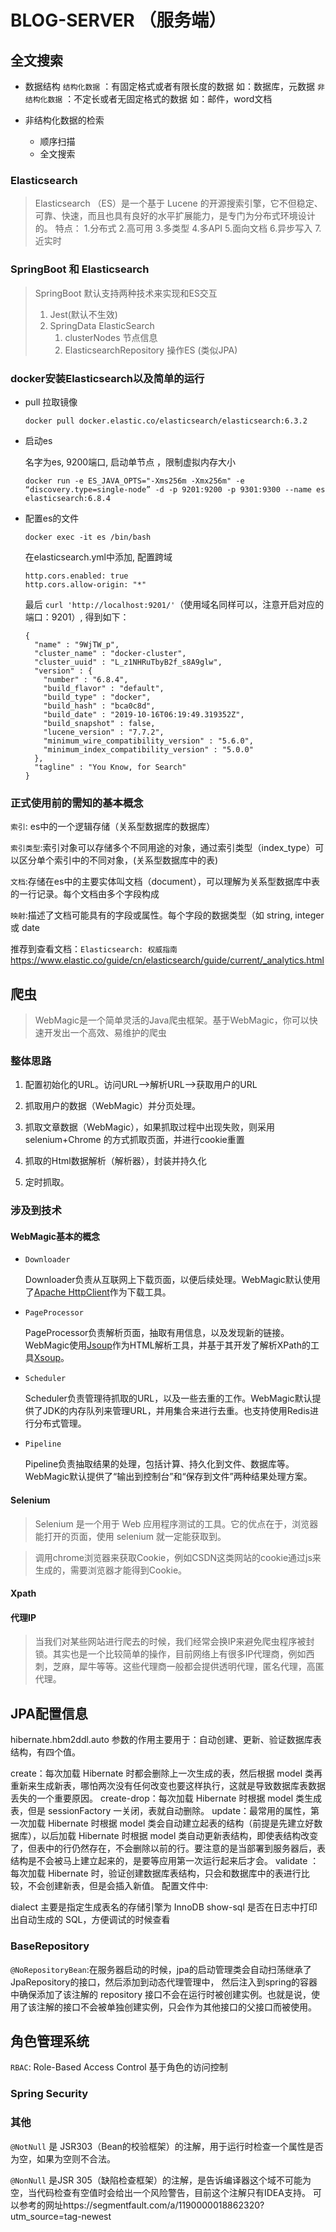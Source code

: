# BLOG-SERVER （服务端）

## 全文搜索

+ 数据结构
 `结构化数据` ：有固定格式或者有限长度的数据 如：数据库，元数据
 `非结构化数据` ：不定长或者无固定格式的数据 如：邮件，word文档

+ 非结构化数据的检索
   - 顺序扫描
   - 全文搜索
  
### Elasticsearch

> Elasticsearch （ES）是一个基于 Lucene 的开源搜索引擎，它不但稳定、可靠、快速，而且也具有良好的水平扩展能力，是专门为分布式环境设计的。
> 特点： 1.分布式 2.高可用 3.多类型 4.多API 5.面向文档 6.异步写入 7.近实时


### SpringBoot 和 Elasticsearch

> SpringBoot 默认支持两种技术来实现和ES交互
> 1. Jest(默认不生效)
> 2. SpringData ElasticSearch
>    1) clusterNodes 节点信息
>    2) ElasticsearchRepository 操作ES (类似JPA)
>

### docker安装Elasticsearch以及简单的运行
+ pull 拉取镜像
    ```
    docker pull docker.elastic.co/elasticsearch/elasticsearch:6.3.2
    ``` 
+ 启动es

    名字为es, 9200端口, 启动单节点 ，限制虚拟内存大小
    ```
    docker run -e ES_JAVA_OPTS="-Xms256m -Xmx256m" -e “discovery.type=single-node” -d -p 9201:9200 -p 9301:9300 --name es elasticsearch:6.8.4
    ```
+ 配置es的文件
    
    ```
    docker exec -it es /bin/bash
    ```
    在elasticsearch.yml中添加, 配置跨域
    ```
    http.cors.enabled: true
    http.cors.allow-origin: "*"
    ```
    最后 `curl 'http://localhost:9201/'`（使用域名同样可以，注意开启对应的端口：9201）, 得到如下：

    ```
    {
      "name" : "9WjTW_p",
      "cluster_name" : "docker-cluster",
      "cluster_uuid" : "L_z1NHRuTbyB2f_s8A9glw",
      "version" : {
        "number" : "6.8.4",
        "build_flavor" : "default",
        "build_type" : "docker",
        "build_hash" : "bca0c8d",
        "build_date" : "2019-10-16T06:19:49.319352Z",
        "build_snapshot" : false,
        "lucene_version" : "7.7.2",
        "minimum_wire_compatibility_version" : "5.6.0",
        "minimum_index_compatibility_version" : "5.0.0"
      },
      "tagline" : "You Know, for Search"
    }
    
    ```

### 正式使用前的需知的基本概念

`索引`: es中的一个逻辑存储（关系型数据库的数据库）

`索引类型`:索引对象可以存储多个不同用途的对象，通过索引类型（index_type）可以区分单个索引中的不同对象，(关系型数据库中的表)

`文档`:存储在es中的主要实体叫文档（document），可以理解为关系型数据库中表的一行记录。每个文档由多个字段构成

`映射`:描述了文档可能具有的字段或属性。每个字段的数据类型（如 string, integer 或 date

推荐到查看文档：`Elasticsearch: 权威指南`
https://www.elastic.co/guide/cn/elasticsearch/guide/current/_analytics.html


## 爬虫
> WebMagic是一个简单灵活的Java爬虫框架。基于WebMagic，你可以快速开发出一个高效、易维护的爬虫

### 整体思路

1. 配置初始化的URL。访问URL-->解析URL-->获取用户的URL

2. 抓取用户的数据（WebMagic）并分页处理。

3. 抓取文章数据（WebMagic），如果抓取过程中出现失败，则采用selenium+Chrome 的方式抓取页面，并进行cookie重置

4. 抓取的Html数据解析（解析器），封装并持久化

5. 定时抓取。

### 涉及到技术
#### WebMagic基本的概念
+ `Downloader`

    Downloader负责从互联网上下载页面，以便后续处理。WebMagic默认使用了[Apache HttpClient](http://hc.apache.org/index.html)作为下载工具。
+ `PageProcessor`
    
    PageProcessor负责解析页面，抽取有用信息，以及发现新的链接。WebMagic使用[Jsoup](http://jsoup.org/)作为HTML解析工具，并基于其开发了解析XPath的工具[Xsoup](https://github.com/code4craft/xsoup)。
+ `Scheduler`

    Scheduler负责管理待抓取的URL，以及一些去重的工作。WebMagic默认提供了JDK的内存队列来管理URL，并用集合来进行去重。也支持使用Redis进行分布式管理。
+ `Pipeline`

     Pipeline负责抽取结果的处理，包括计算、持久化到文件、数据库等。WebMagic默认提供了“输出到控制台”和“保存到文件”两种结果处理方案。

#### Selenium
> Selenium 是一个用于 Web 应用程序测试的工具。它的优点在于，浏览器能打开的页面，使用 selenium 就一定能获取到。

> 调用chrome浏览器来获取Cookie，例如CSDN这类网站的cookie通过js来生成的，需要浏览器才能得到Cookie。

#### Xpath

#### 代理IP

> 当我们对某些网站进行爬去的时候，我们经常会换IP来避免爬虫程序被封锁。其实也是一个比较简单的操作，目前网络上有很多IP代理商，例如西刺，芝麻，犀牛等等。这些代理商一般都会提供透明代理，匿名代理，高匿代理。


## JPA配置信息

hibernate.hbm2ddl.auto 参数的作用主要用于：自动创建、更新、验证数据库表结构，有四个值。

create：每次加载 Hibernate 时都会删除上一次生成的表，然后根据 model 类再重新来生成新表，哪怕两次没有任何改变也要这样执行，这就是导致数据库表数据丢失的一个重要原因。
create-drop：每次加载 Hibernate 时根据 model 类生成表，但是 sessionFactory 一关闭，表就自动删除。
update：最常用的属性，第一次加载 Hibernate 时根据 model 类会自动建立起表的结构（前提是先建立好数据库），以后加载 Hibernate 时根据 model 类自动更新表结构，即使表结构改变了，但表中的行仍然存在，不会删除以前的行。要注意的是当部署到服务器后，表结构是不会被马上建立起来的，是要等应用第一次运行起来后才会。
validate ：每次加载 Hibernate 时，验证创建数据库表结构，只会和数据库中的表进行比较，不会创建新表，但是会插入新值。
配置文件中:

dialect 主要是指定生成表名的存储引擎为 InnoDB
show-sql 是否在日志中打印出自动生成的 SQL，方便调试的时候查看

### BaseRepository
`@NoRepositoryBean`:在服务器启动的时候，jpa的启动管理类会自动扫荡继承了JpaRepository的接口，然后添加到动态代理管理中，
然后注入到spring的容器中确保添加了该注解的 repository 接口不会在运行时被创建实例。也就是说，使用了该注解的接口不会被单独创建实例，只会作为其他接口的父接口而被使用。



## 角色管理系统
`RBAC`: Role-Based Access Control  基于角色的访问控制
### Spring Security 



### 其他

`@NotNull` 是 JSR303（Bean的校验框架）的注解，用于运行时检查一个属性是否为空，如果为空则不合法。

`@NonNull` 是JSR 305（缺陷检查框架）的注解，是告诉编译器这个域不可能为空，当代码检查有空值时会给出一个风险警告，目前这个注解只有IDEA支持。
可以参考的网址https://segmentfault.com/a/1190000018862320?utm_source=tag-newest
 
 
  






